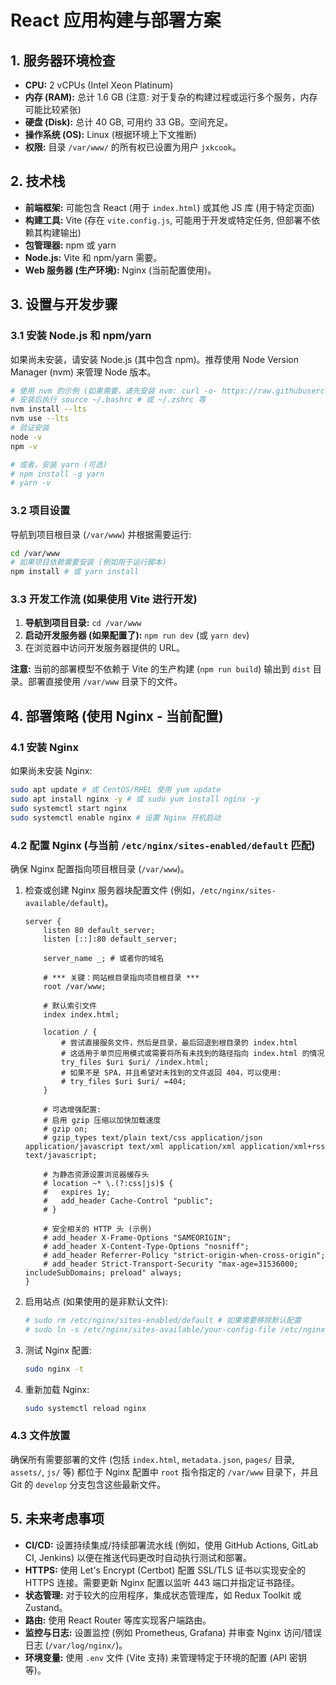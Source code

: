 # React 应用构建与部署方案

## 1. 服务器环境检查

*   **CPU:** 2 vCPUs (Intel Xeon Platinum)
*   **内存 (RAM):** 总计 1.6 GB (注意: 对于复杂的构建过程或运行多个服务，内存可能比较紧张)
*   **硬盘 (Disk):** 总计 40 GB, 可用约 33 GB。空间充足。
*   **操作系统 (OS):** Linux (根据环境上下文推断)
*   **权限:** 目录 `/var/www/` 的所有权已设置为用户 `jxkcook`。

## 2. 技术栈

*   **前端框架:** 可能包含 React (用于 `index.html`) 或其他 JS 库 (用于特定页面)
*   **构建工具:** Vite (存在 `vite.config.js`, 可能用于开发或特定任务, 但部署不依赖其构建输出)
*   **包管理器:** npm 或 yarn
*   **Node.js:** Vite 和 npm/yarn 需要。
*   **Web 服务器 (生产环境):** Nginx (当前配置使用)。

## 3. 设置与开发步骤

### 3.1 安装 Node.js 和 npm/yarn

如果尚未安装，请安装 Node.js (其中包含 npm)。推荐使用 Node Version Manager (nvm) 来管理 Node 版本。

```bash
# 使用 nvm 的示例 (如果需要，请先安装 nvm: curl -o- https://raw.githubusercontent.com/nvm-sh/nvm/v0.39.7/install.sh | bash )
# 安装后执行 source ~/.bashrc # 或 ~/.zshrc 等
nvm install --lts
nvm use --lts
# 验证安装
node -v
npm -v

# 或者，安装 yarn (可选)
# npm install -g yarn
# yarn -v
```

### 3.2 项目设置

导航到项目根目录 (`/var/www`) 并根据需要运行:

```bash
cd /var/www
# 如果项目依赖需要安装 (例如用于运行脚本)
npm install # 或 yarn install
```

### 3.3 开发工作流 (如果使用 Vite 进行开发)

1.  **导航到项目目录:** `cd /var/www`
2.  **启动开发服务器 (如果配置了):** `npm run dev` (或 `yarn dev`)
3.  在浏览器中访问开发服务器提供的 URL。

**注意:** 当前的部署模型不依赖于 Vite 的生产构建 (`npm run build`) 输出到 `dist` 目录。部署直接使用 `/var/www` 目录下的文件。

## 4. 部署策略 (使用 Nginx - 当前配置)

### 4.1 安装 Nginx

如果尚未安装 Nginx:
```bash
sudo apt update # 或 CentOS/RHEL 使用 yum update
sudo apt install nginx -y # 或 sudo yum install nginx -y
sudo systemctl start nginx
sudo systemctl enable nginx # 设置 Nginx 开机启动
```

### 4.2 配置 Nginx (与当前 `/etc/nginx/sites-enabled/default` 匹配)

确保 Nginx 配置指向项目根目录 (`/var/www`)。

1.  检查或创建 Nginx 服务器块配置文件 (例如，`/etc/nginx/sites-available/default`)。

    ```nginx
    server {
        listen 80 default_server;
        listen [::]:80 default_server;

        server_name _; # 或者你的域名

        # *** 关键：网站根目录指向项目根目录 ***
        root /var/www;

        # 默认索引文件
        index index.html;

        location / {
            # 尝试直接服务文件，然后是目录，最后回退到根目录的 index.html
            # 这适用于单页应用模式或需要将所有未找到的路径指向 index.html 的情况
            try_files $uri $uri/ /index.html;
            # 如果不是 SPA，并且希望对未找到的文件返回 404，可以使用:
            # try_files $uri $uri/ =404;
        }

        # 可选增强配置:
        # 启用 gzip 压缩以加快加载速度
        # gzip on;
        # gzip_types text/plain text/css application/json application/javascript text/xml application/xml application/xml+rss text/javascript;

        # 为静态资源设置浏览器缓存头
        # location ~* \.(?:css|js)$ {
        #   expires 1y;
        #   add_header Cache-Control "public";
        # }

        # 安全相关的 HTTP 头 (示例)
        # add_header X-Frame-Options "SAMEORIGIN";
        # add_header X-Content-Type-Options "nosniff";
        # add_header Referrer-Policy "strict-origin-when-cross-origin";
        # add_header Strict-Transport-Security "max-age=31536000; includeSubDomains; preload" always;
    }
    ```

2.  启用站点 (如果使用的是非默认文件):
    ```bash
    # sudo rm /etc/nginx/sites-enabled/default # 如果需要移除默认配置
    # sudo ln -s /etc/nginx/sites-available/your-config-file /etc/nginx/sites-enabled/
    ```

3.  测试 Nginx 配置:
    ```bash
    sudo nginx -t
    ```

4.  重新加载 Nginx:
    ```bash
    sudo systemctl reload nginx
    ```

### 4.3 文件放置

确保所有需要部署的文件 (包括 `index.html`, `metadata.json`, `pages/` 目录, `assets/`, `js/` 等) 都位于 Nginx 配置中 `root` 指令指定的 `/var/www` 目录下，并且 Git 的 `develop` 分支包含这些最新文件。

## 5. 未来考虑事项

*   **CI/CD:** 设置持续集成/持续部署流水线 (例如，使用 GitHub Actions, GitLab CI, Jenkins) 以便在推送代码更改时自动执行测试和部署。
*   **HTTPS:** 使用 Let's Encrypt (Certbot) 配置 SSL/TLS 证书以实现安全的 HTTPS 连接。需要更新 Nginx 配置以监听 443 端口并指定证书路径。
*   **状态管理:** 对于较大的应用程序，集成状态管理库，如 Redux Toolkit 或 Zustand。
*   **路由:** 使用 React Router 等库实现客户端路由。
*   **监控与日志:** 设置监控 (例如 Prometheus, Grafana) 并审查 Nginx 访问/错误日志 (`/var/log/nginx/`)。
*   **环境变量:** 使用 `.env` 文件 (Vite 支持) 来管理特定于环境的配置 (API 密钥等)。
